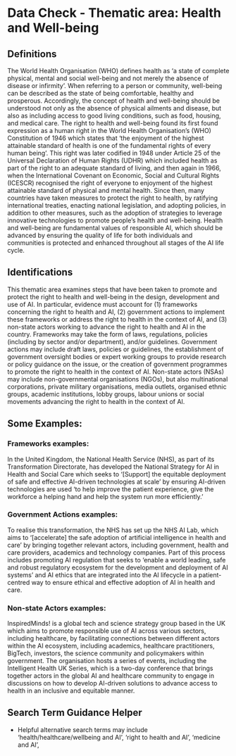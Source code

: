 
# Data Check - Thematic area: Health and Well-being


## Definitions

The World Health Organisation (WHO) defines health as ‘a state of complete physical, mental and social well-being and not merely the absence of disease or infirmity’. When referring to a person or community, well-being can be described as the state of being comfortable, healthy and prosperous. Accordingly, the concept of health and well-being should be understood not only as the absence of physical ailments and disease, but also as including access to good living conditions, such as food, housing, and medical care. The right to health and well-being found its first found expression as a human right in the World Health Organisation’s (WHO) Constitution of 1946 which states that ‘the enjoyment of the highest attainable standard of health is one of the fundamental rights of every human being’. This right was later codified in 1948 under Article 25 of the Universal Declaration of Human Rights (UDHR) which included health as part of the right to an adequate standard of living, and then again in 1966, when the International Covenant on Economic, Social and Cultural Rights (ICESCR) recognised the right of everyone to enjoyment of the highest attainable standard of physical and mental health. Since then, many countries have taken measures to protect the right to health, by ratifying international treaties, enacting national legislation, and adopting policies, in addition to other measures, such as the adoption of strategies to leverage innovative technologies to promote people’s health and well-being.
Health and well-being are fundamental values of responsible AI, which should be advanced by ensuring the quality of life for both individuals and communities is protected and enhanced throughout all stages of the AI life cycle.

## Identifications

This thematic area examines steps that have been taken to promote and protect the right to health and well-being in the design, development and use of AI. In particular, evidence must account for (1) frameworks concerning the right to health and AI, (2) government actions to implement these frameworks or address the right to health in the context of AI, and (3) non-state actors working to advance the right to health and AI in the country.
Frameworks may take the form of laws, regulations, policies (including by sector and/or department), and/or guidelines. Government actions may include draft laws, policies or guidelines, the establishment of government oversight bodies or expert working groups to provide research or policy guidance on the issue, or the creation of government programmes to promote the right to health in the context of AI. Non-state actors (NSAs) may include non-governmental organisations (NGOs), but also multinational corporations, private military organisations, media outlets, organised ethnic groups, academic institutions, lobby groups, labour unions or social movements advancing the right to health in the context of AI.


## Some Examples:

### Frameworks examples:

In the United Kingdom, the National Health Service (NHS), as part of its Transformation Directorate, has developed the National Strategy for AI in Health and Social Care which seeks to ‘[Support] the equitable deployment of safe and effective AI-driven technologies at scale’ by ensuring AI-driven technologies are used ‘to help improve the patient experience, give the workforce a helping hand and help the system run more efficiently.’

### Government Actions examples:

To realise this transformation, the NHS has set up the NHS AI Lab, which aims to ‘[accelerate] the safe adoption of artificial intelligence in health and care’ by bringing together relevant actors, including government, health and care providers, academics and technology companies. Part of this process includes promoting AI regulation that seeks to ‘enable a world leading, safe and robust regulatory ecosystem for the development and deployment of AI systems’ and AI ethics that are integrated into the AI lifecycle in a patient-centred way to ensure ethical and effective adoption of AI in health and care.

### Non-state Actors examples:

InspiredMinds! is a global tech and science strategy group based in the UK which aims to promote responsible use of AI across various sectors, including healthcare, by facilitating connections between different actors within the AI ecosystem, including academics, healthcare practitioners, BigTech, investors, the science community and policymakers within government. The organisation hosts a series of events, including the Intelligent Health UK Series, which is a two-day conference that brings together actors in the global AI and healthcare community to engage in discussions on how to develop AI-driven solutions to advance access to health in an inclusive and equitable manner.

## Search Term Guidance Helper

- Helpful alternative search terms may include ‘health/healthcare/wellbeing and AI’, ‘right to health and AI’, ‘medicine and AI’,
